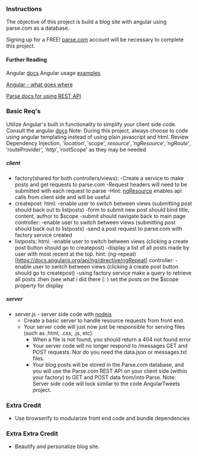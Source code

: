 ### Instructions

The objective of this project is build a blog site with angular using parse.com as a database.

Signing up for a FREE! [parse.com](https://parse.com/) account will be necessary to complete this project.
#### Further Reading
Angular [docs](https://docs.angularjs.org/api/ng)
Angular usage [examples](https://github.com/curran/screencasts/tree/gh-pages/introToAngular)

[Angular - what goes where](http://demisx.github.io/angularjs/2014/09/14/angular-what-goes-where.html)

[Parse docs for using REST API](https://parse.com/docs/rest/guide)

### Basic Req's
Utilize Angular's built in functionality to simplify your client side code. Consult the angular [docs](https://docs.angularjs.org/guide/introduction)
Note: During this project, always choose to code using angular templating instead of using plain javascript and html. Review Dependency Injection, '$location','$scope', $resource', 'ngResource', 'ngRoute', '$routeProvider', '$http', '$rootScope' as they may be needed

##### client

* factory(shared for both controllers/views):
		-Create a service to make posts and get requests to parse.com
		-Request headers will need to be submitted with each request to parse
		-Hint: [ngResource](https://docs.angularjs.org/api/ngResource) enables api calls from client side and will be useful
* createpost:
	html:
		-enable user to switch between views (submitting post should back out to listposts)
		-form to submit new post should bind title, content, author to $scope
		-submit should navigate back to main page
	controller:
		-enable user to switch between views (submitting post should back out to listposts)
		-send a post request to parse.com with factory service created
* listposts:
	html:
		-enable user to switch between views (clicking a create post button should go to createpost)
		-display a list of all posts made by user with most recent at the top.
		hint: (ng-repeat)[https://docs.angularjs.org/api/ng/directive/ngRepeat]
	controller:
		-enable user to switch between views (clicking a create post button should go to createpost)
		-using factory service make a query to retrieve all posts .then (see what i did there (: ) set the posts on the $scope property for display

##### server
* server.js - server side code with [nodejs](https://nodejs.org/en/docs/)
	* Create a basic server to handle resource requests from front end.
    * Your server code will just now just be responsible for serving files (such as .html, .css, .js, etc).
      * When a file is not found, you should return a 404 not found error
      * Your server code will no longer respond to /messages GET and POST requests. Nor do you need the data.json or messages.txt files.
      * Your blog posts will be stored in the Parse.com database, and you will use the Parse.com REST API on your client side (within your factory) to GET and POST data from/into Parse.
	Note: Server side code will look similar to the code AngularTweets project.

### Extra Credit
* Use browserify to modularize front end code and bundle dependencies

### Extra Extra Credit
* Beautify and personalize blog site.